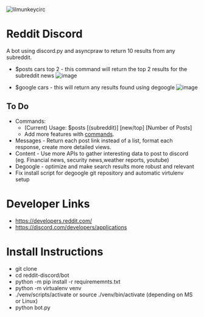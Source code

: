 ![lilmunkeycirc](https://github.com/user-attachments/assets/3a7c7e0e-9501-4ad2-aaeb-64686ce20dd5)

# Reddit Discord
A bot using discord.py and asyncpraw to return 10 results from any subreddit.  
- $posts cars top 2 - this command will return the top 2 results for the subreddit news
![image](https://github.com/user-attachments/assets/5f50ad2c-a133-41d3-a7cd-cff57b2db32e)
  

- $google cars - this will return any results found using degoogle
![image](https://github.com/user-attachments/assets/3f116d24-2845-4c80-a9b4-0626b1d27fe1)


## To Do
- Commands:
  +    (Current) Usage: $posts [(subreddit)] [new/top] [Number of Posts]      
  +    Add more features with [commands](https://discordpy.readthedocs.io/en/latest/ext/commands/commands.html).
- Messages - Return each post link instead of a list, format each response, create more detailed views.
- Content - Use more APIs to gather interesting data to post to discord (eg. Financial news, security news,weather reports, youtube)
- Degoogle - optimize and make search results more robust and relevant
- Fix install script for degoogle git repository and automatic virtulenv setup

# Developer Links 
- https://developers.reddit.com/
- https://discord.com/developers/applications

# Install Instructions
- git clone
- cd reddit-discord/bot
- python -m pip install -r requirememnts.txt
- python -m virtualenv venv
- ./venv/scripts/activate or source ./venv/bin/activate (depending on MS or Linux)
- python bot.py

